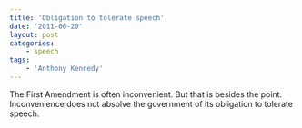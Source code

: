 ```yaml
---
title: 'Obligation to tolerate speech'
date: '2011-06-20'
layout: post
categories:
    - speech
tags:
    - 'Anthony Kennedy'
---
```


The First Amendment is often inconvenient. But that is besides the point. Inconvenience does not absolve the government of its obligation to tolerate speech.